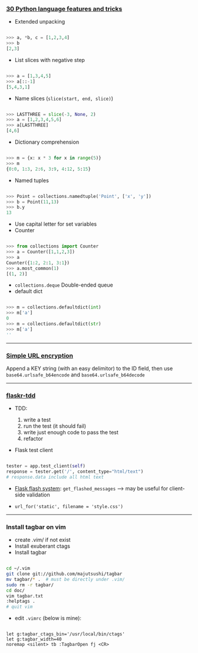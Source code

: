 <!-- 
.. link: 
.. description: 
.. tags: Code,  Weekly
.. date: 2014/03/20 19:52:36
.. title: Weekly 20140323
.. slug: week-20140323
-->

### [30 Python language features and tricks](http://sahandsaba.com/thirty-python-language-features-and-tricks-you-may-not-know.html)

* Extended unpacking

```python

>>> a, *b, c = [1,2,3,4]
>>> b
[2,3]

```

* List slices with negative step

```python

>>> a = [1,3,4,5]
>>> a[::-1]
[5,4,3,1]

```

* Name slices (`slice(start, end, slice)`)

```python

>>> LASTTHREE = slice(-3, None, 2)
>>> a = [1,2,3,4,5,6]
>>> a[LASTTHREE]
[4,6]

```

* Dictionary comprehension

```python

>>> m = {x: x * 3 for x in range(5)}
>>> m
{0:0, 1:3, 2:6, 3:9, 4:12, 5:15}
```

* Named tuples

```python

>>> Point = collections.namedtuple('Point', ['x', 'y'])
>>> b = Point(11,13)
>>> b.y
13

```

* Use capital letter for set variables
* Counter

```python

>>> from collections import Counter
>>> a = Counter([1,1,2,3])
>>> a
Counter({1:2, 2:1, 3:1})
>>> a.most_common(1)
[(1, 2)]

```

* `collections.deque` Double-ended queue
* default dict

```python

>>> m = collections.defaultdict(int)
>>> m['a']
0
>>> m = collections.defaultdict(str)
>>> m['a']
''

```

- - -

### [Simple URL encryption](http://stackoverflow.com/questions/4431922/link-encryption-with-django-and-python)

Append a KEY string (with an easy delimitor) to the ID field, then use `base64.urlsafe_b64encode` and `base64.urlsafe_b64decode`

- - -

### [flaskr-tdd](https://github.com/mjhea0/flaskr-tdd)

* TDD: 
    1. write a test
    2. run the test (it should fail)
    3. write just enough code to pass the test
    4. refactor

* Flask test client

```python

tester = app.test_client(self)
response = tester.get('/', content_type="html/text")
# response.data include all html text

```

* [Flask flash system](http://flask.pocoo.org/docs/patterns/flashing/): `get_flashed_messages` --> may be useful for client-side validation

* `url_for('static', filename = 'style.css')`

- - -
### Install tagbar on vim

* create .vim/ if not exist
* Install exuberant ctags
* Install tagbar

```bash

cd ~/.vim
git clone git://github.com/majutsushi/tagbar
mv tagbar/* .  # must be directly under .vim/
sudo rm -r tagbar/
cd doc/
vim tagbar.txt
:helptags .
# quit vim

```

* edit `.vimrc` (below is mine): 

```

let g:tagbar_ctags_bin='/usr/local/bin/ctags'
let g:tagbar_width=40
noremap <silent> tb :TagbarOpen fj <CR>

```
